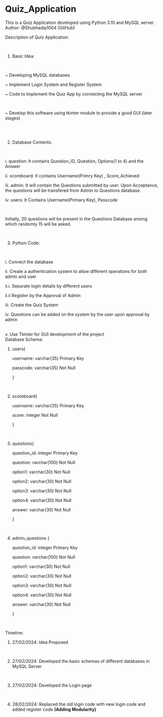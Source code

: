 # Quiz_Application
This is a Quiz Application developed using Python 3.10 and MySQL server.
<br> Author: @Shubhadip1004 (GitHub)

Description of Quiz Application:

<br>

1. Basic Idea:

<br>

~ Developing MySQL databases

~ Implement Login System and Register System

~ Code to Implement the Quiz App by connecting the MySQL server

<br>

~ Develop this software using tkinter module to provide a good GUI (later stages)

<br>

<br>

2. Database Contents:

<br>

 i. question: It contains Question_ID, Question, Options(1 to 4) and the Answer
 
 ii. scoreboard: It contains Username(Primry Key) , Score_Achieved
 
 iii. admin: It will contain the Questions submitted by user. Upon Acceptance, the questions will be transfered from Admin to Questions database.
 
 iv. users: It Contains Username(Primary Key), Passcode

<br>

Initially, 20 questions will be present in the Questions Database among which randomly 15 will be asked.

<br>

3. Python Code:

<br>
   
 i. Connect the database
 
 ii. Create a authentication system to allow different operations for both admin and user
 
   ii.i. Separate login details by different users 
 
   ii.ii Register by the Approval of Admin
 
 iii. Create the Quiz System 
 
 iv. Questions can be added on the system by the user upon approval by admin

 
 <br>
 v. Use Tkinter for GUI development of the project
 
<br>
Database Schema:

<br>

 1. users{
    
	username: varchar(35) Primary Key

	passcode: varchar(35) Not Null

	}
 <br>
 
 2. scoreboard{

  	username: varchar(35) Primary Key
  
  	score: integer Not Null
 
  	}
 <br>
 
 3. questions{
    
	question_id: integer Primary Key

	question: varchar(100) Not Null

	option1: varchar(30) Not Null

	option2: varchar(30) Not Null

	option3: varchar(30) Not Null

	option4: varchar(30) Not Null

	answer: varchar(30) Not Null

	}
  <br>

 4. admin_questions {
    
       question_id: integer Primary Key

       question: varchar(100) Not Null

       option1: varchar(30) Not Null

       option2: varchar(30) Not Null

       option3: varchar(30) Not Null

       option4: varchar(30) Not Null

       answer: varchar(30) Not Null

       }
  
  <br>



Timeline: <br>

1. 27/02/2024: Idea Proposed
  
   <br>
                               
2. 27/02/2024: Developed the basic schemas of different databases in MySQL Server

   <br>

3. 27/02/2024: Developed the Login page

   <br>

4. 28/02/2024: Replaced the old login code with new login code and added register code **(Adding Modularity)**

   <br>


